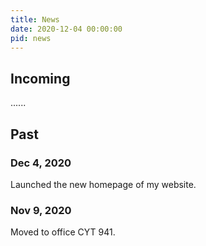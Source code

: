 ```yaml
---
title: News
date: 2020-12-04 00:00:00
pid: news
---
```


## Incoming

......

## Past

### Dec 4, 2020

Launched the new homepage of my website.

### Nov 9, 2020

Moved to office CYT 941.